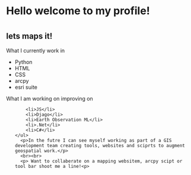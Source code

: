
<body>
    <h1>Hello welcome to my profile!<h1>
    <h2>lets maps it!</h2>
    <p>What I currently work in</p>
    <ul>
        <li>Python</li>
        <li>HTML</li>
        <li>CSS</li>
        <li>arcpy</li>
        <li>esri suite</li>
    </ul>
    <p>What I am working on improving on</p>
    <ul>

        <li>JS</li>
        <li>Djago</li>
        <li>Earth Observation ML</li>
        <li>.Net</li>
        <li>C#</li>
    </ul>
      <p>In the futre I can see myself working as part of a GIS development team creating tools, websites and sciprts to augment geospatial work.</p>
      <br><br>
      <p> Want to collaberate on a mapping websitem, arcpy scipt or tool bar shoot me a line!<p>
</body>



<!---
Nolewp/Nolewp is a ✨ special ✨ repository because its `README.md` (this file) appears on your GitHub profile.
You can click the Preview link to take a look at your changes.
--->
